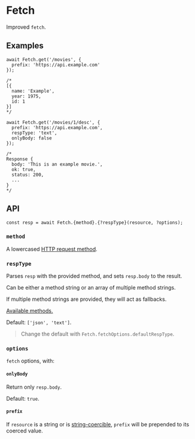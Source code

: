 # Fetch

Improved `fetch`.

## Examples

```JS
await Fetch.get('/movies', {
  prefix: 'https://api.example.com'
});

/*
[{
  name: 'Example',
  year: 1975,
  id: 1
}]
*/
```

```JS
await Fetch.get('/movies/1/desc', {
  prefix: 'https://api.example.com',
  respType: 'text',
  onlyBody: false
});

/*
Response {
  body: 'This is an example movie.',
  ok: true,
  status: 200,
  ...
}
*/
```


## API

```JS
const resp = await Fetch.{method}.{?respType}(resource, ?options);
```

### `method`

A lowercased [HTTP request method].

### `respType`

Parses `resp` with the provided method, and sets `resp.body` to the result.

Can be either a method string or an array of multiple method strings.

If multiple method strings are provided, they will act as fallbacks.

[Available methods.](https://developer.mozilla.org/en-US/docs/Web/API/Response#instance_methods)

Default: `['json', 'text']`.

> Change the default with `Fetch.fetchOptions.defaultRespType`.

### `options`

`fetch` options, with:

#### `onlyBody`

Return only `resp.body`.

Default: `true`.

#### `prefix`

If `resource` is a string or is [string-coercible], `prefix` will be prepended to its coerced value.


[HTTP request method]: https://developer.mozilla.org/en-US/docs/Web/HTTP/Methods
[string-coercible]: https://developer.mozilla.org/en-US/docs/Web/JavaScript/Reference/Global_Objects/String#string_coercion

